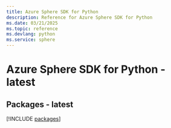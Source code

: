 ```yaml
---
title: Azure Sphere SDK for Python
description: Reference for Azure Sphere SDK for Python
ms.date: 03/21/2025
ms.topic: reference
ms.devlang: python
ms.service: sphere
---
```

# Azure Sphere SDK for Python - latest
## Packages - latest
[!INCLUDE [packages](sphere-index.md)]